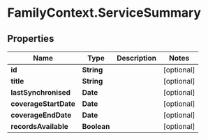 # FamilyContext.ServiceSummary

## Properties
Name | Type | Description | Notes
------------ | ------------- | ------------- | -------------
**id** | **String** |  | [optional] 
**title** | **String** |  | [optional] 
**lastSynchronised** | **Date** |  | [optional] 
**coverageStartDate** | **Date** |  | [optional] 
**coverageEndDate** | **Date** |  | [optional] 
**recordsAvailable** | **Boolean** |  | [optional] 
